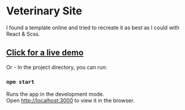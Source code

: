 # Veterinary Site

I found a template online and tried to recreate it as best as I could with React & Scss.

## <a href="https://vet-site.netlify.app/">Click for a live demo</a>

Or - In the project directory, you can run:

### `npm start`

Runs the app in the development mode.\
Open [http://localhost:3000](http://localhost:3000) to view it in the browser.
